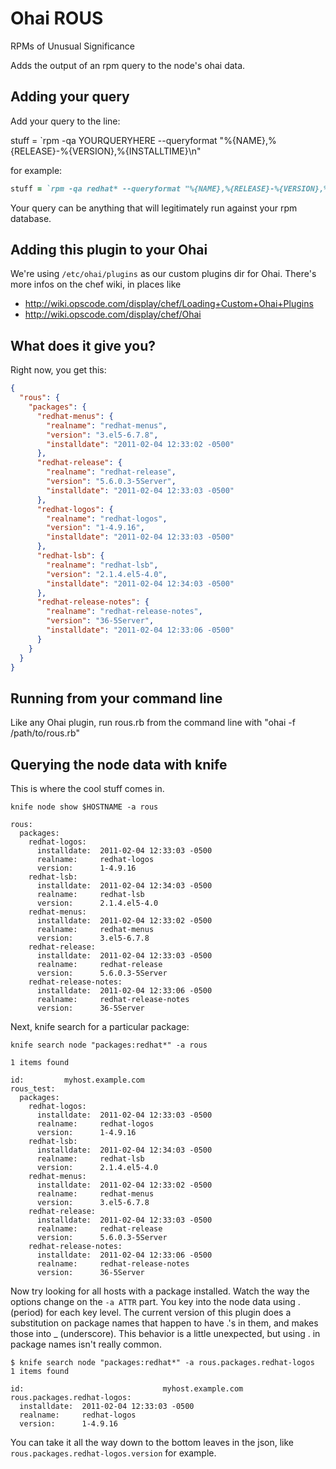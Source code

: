 # Ohai ROUS

RPMs of Unusual Significance

Adds the output of an rpm query to the node's ohai data.

## Adding your query

Add your query to the line:

stuff = `rpm -qa YOURQUERYHERE --queryformat "%{NAME},%{RELEASE}-%{VERSION},%{INSTALLTIME}\n"

for example:
``` ruby
stuff = `rpm -qa redhat* --queryformat "%{NAME},%{RELEASE}-%{VERSION},%{INSTALLTIME}\n"`
````

Your query can be anything that will legitimately run against your rpm database. 

## Adding this plugin to your Ohai

We're using `/etc/ohai/plugins` as our custom plugins dir for Ohai.  There's more infos on the chef wiki, in places like

- http://wiki.opscode.com/display/chef/Loading+Custom+Ohai+Plugins
- http://wiki.opscode.com/display/chef/Ohai

## What does it give you?

Right now, you get this:
``` json
{
  "rous": {
    "packages": {
      "redhat-menus": {
        "realname": "redhat-menus",
        "version": "3.el5-6.7.8",
        "installdate": "2011-02-04 12:33:02 -0500"
      },
      "redhat-release": {
        "realname": "redhat-release",
        "version": "5.6.0.3-5Server",
        "installdate": "2011-02-04 12:33:03 -0500"
      },
      "redhat-logos": {
        "realname": "redhat-logos",
        "version": "1-4.9.16",
        "installdate": "2011-02-04 12:33:03 -0500"
      },
      "redhat-lsb": {
        "realname": "redhat-lsb",
        "version": "2.1.4.el5-4.0",
        "installdate": "2011-02-04 12:34:03 -0500"
      },
      "redhat-release-notes": {
        "realname": "redhat-release-notes",
        "version": "36-5Server",
        "installdate": "2011-02-04 12:33:06 -0500"
      }
    }
  }
}

```


## Running from your command line

Like any Ohai plugin, run rous.rb from the command line with "ohai -f /path/to/rous.rb"

## Querying the node data with knife

This is where the cool stuff comes in.

`knife node show $HOSTNAME -a rous`

```
rous: 
  packages: 
    redhat-logos:         
      installdate:  2011-02-04 12:33:03 -0500
      realname:     redhat-logos
      version:      1-4.9.16
    redhat-lsb:           
      installdate:  2011-02-04 12:34:03 -0500
      realname:     redhat-lsb
      version:      2.1.4.el5-4.0
    redhat-menus:         
      installdate:  2011-02-04 12:33:02 -0500
      realname:     redhat-menus
      version:      3.el5-6.7.8
    redhat-release:       
      installdate:  2011-02-04 12:33:03 -0500
      realname:     redhat-release
      version:      5.6.0.3-5Server
    redhat-release-notes: 
      installdate:  2011-02-04 12:33:06 -0500
      realname:     redhat-release-notes
      version:      36-5Server
```

Next, knife search for a particular package:

`knife search node "packages:redhat*" -a rous`

```
1 items found

id:         myhost.example.com
rous_test: 
  packages: 
    redhat-logos:         
      installdate:  2011-02-04 12:33:03 -0500
      realname:     redhat-logos
      version:      1-4.9.16
    redhat-lsb:           
      installdate:  2011-02-04 12:34:03 -0500
      realname:     redhat-lsb
      version:      2.1.4.el5-4.0
    redhat-menus:         
      installdate:  2011-02-04 12:33:02 -0500
      realname:     redhat-menus
      version:      3.el5-6.7.8
    redhat-release:       
      installdate:  2011-02-04 12:33:03 -0500
      realname:     redhat-release
      version:      5.6.0.3-5Server
    redhat-release-notes: 
      installdate:  2011-02-04 12:33:06 -0500
      realname:     redhat-release-notes
      version:      36-5Server

```

Now try looking for all hosts with a package installed.  Watch the way the options change on the `-a ATTR` part. You key into the node data using . (period) for each key level.  The current version of this plugin does a substitution on package names that happen to have .'s in them, and makes those into _ (underscore). This behavior is a little unexpected, but using . in package names isn't really common.

```
$ knife search node "packages:redhat*" -a rous.packages.redhat-logos
1 items found

id:                               myhost.example.com
rous.packages.redhat-logos: 
  installdate:  2011-02-04 12:33:03 -0500
  realname:     redhat-logos
  version:      1-4.9.16
```

You can take it all the way down to the bottom leaves in the json, like `rous.packages.redhat-logos.version` for example.
